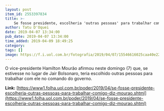 ```yaml
---
layout: post
item_id: 2553397834
title: >-
    Se fosse presidente, escolheria 'outras pessoas' para trabalhar comigo, diz Mourão
author: Tatu D'Oquei
date: 2019-04-07 13:34:00
pub_date: 2019-04-07 13:34:00
time_added: 2019-04-09 18:49:25
category: 
tags: []
image: https://f.i.uol.com.br/fotografia/2019/04/07/15546616025caa40e22c252_1554661602_3x2_rt.jpg
---
```


O vice-presidente Hamilton Mourão afirmou neste domingo (7) que, se estivesse no lugar de Jair Bolsonaro, teria escolhido outras pessoas para trabalhar com ele no comando do governo.

**Link:** [https://www1.folha.uol.com.br/poder/2019/04/se-fosse-presidente-escolheria-outras-pessoas-para-trabalhar-comigo-diz-mourao.shtml](https://www1.folha.uol.com.br/poder/2019/04/se-fosse-presidente-escolheria-outras-pessoas-para-trabalhar-comigo-diz-mourao.shtml)

